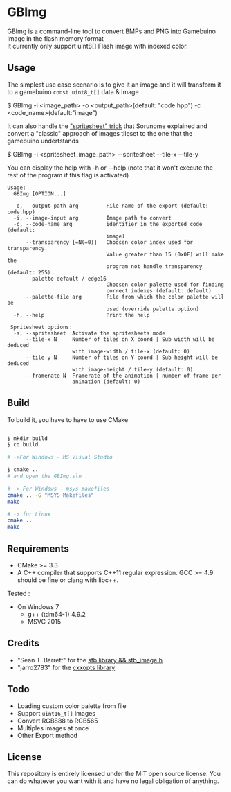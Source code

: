 # GBImg

GBImg is a command-line tool to convert BMPs and PNG into Gamebuino Image in the flash memory format  
It currently only support uint8[] Flash image with indexed color.

## Usage

The simplest use case scenario is to give it an image and it will transform it to a gamebuino `const uint8_t[]` data & Image

  $ GBImg -i <image_path> -o <output_path>(default: "code.hpp") -c <code_name>(default:"image")

It can also handle the ["spritesheet" trick][spritesheet] that Sorunome explained and convert a "classic" approach of images tileset to the one that the gamebuino undertstands

  $ GBImg -i <spritesheet_image_path> --spritesheet --tile-x <Number of tiles on the X axis> --tile-y <Number of tiles on the Y axis>

You can display the help with -h or --help (note that it won't execute the rest of the program if this flag is activated)
```
Usage:
  GBImg [OPTION...]

  -o, --output-path arg         File name of the export (default: code.hpp)
  -i, --image-input arg         Image path to convert
  -c, --code-name arg           identifier in the exported code (default:
                                image)
      --transparency [=N(=0)]   Choosen color index used for transparency.
                                Value greater than 15 (0x0F) will make the
                                program not handle transparency (default: 255)
      --palette default / edge16
                                Choosen color palette used for finding
                                correct indexes (default: default)
      --palette-file arg        File from which the color palette will be
                                used (override palette option)
  -h, --help                    Print the help

 Spritesheet options:
  -s, --spritesheet  Activate the spritesheets mode
      --tile-x N     Number of tiles on X coord | Sub width will be deduced
                     with image-width / tile-x (default: 0)
      --tile-y N     Number of tiles on Y coord | Sub height will be deduced
                     with image-height / tile-y (default: 0)
      --framerate N  Framerate of the animation | number of frame per
                     animation (default: 0)
```
## Build

To build it, you have to have to use CMake


````bash

$ mkdir build
$ cd build

# ->For Windows - MS Visual Studio

$ cmake ..
# and open the GBImg.sln

# -> For Windows - msys makefiles
cmake .. -G "MSYS Makefiles"
make

# -> for Linux
cmake ..
make

````

## Requirements

- CMake >= 3.3
- A C++ compiler that supports C++11 regular expression. GCC >= 4.9 should be fine or clang with libc++.

Tested :

- On Windows 7
  - g++ (tdm64-1) 4.9.2
  - MSVC 2015


## Credits

- "Sean T. Barrett" for the [stb library && stb_image.h][stb] 
- "jarro2783" for the [cxxopts library][cxxopts]


[stb]: https://github.com/nothings/stb
[cxxopts]: https://github.com/jarro2783/cxxopts

## Todo
- Loading custom color palette from file
- Support `uint16_t[]` images
- Convert RGB888 to RGB565
- Multiples images at once
- Other Export method


## License

This repository is entirely licensed under the MIT open source license.
You can do whatever you want with it and have no legal obligation of anything.

[spritesheet]: https://gamebuino.com/fr/creations/images